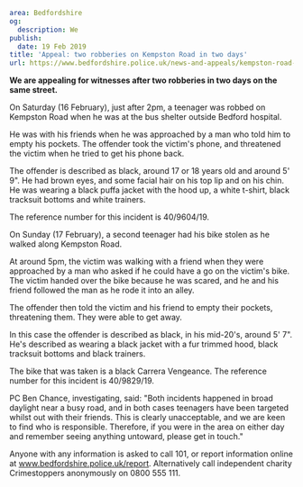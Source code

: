 ```yaml
area: Bedfordshire
og:
  description: We
publish:
  date: 19 Feb 2019
title: 'Appeal: two robberies on Kempston Road in two days'
url: https://www.bedfordshire.police.uk/news-and-appeals/kempston-road-robberies-feb19
```

**We are appealing for witnesses after two robberies in two days on the same street.**

On Saturday (16 February), just after 2pm, a teenager was robbed on Kempston Road when he was at the bus shelter outside Bedford hospital.

He was with his friends when he was approached by a man who told him to empty his pockets. The offender took the victim's phone, and threatened the victim when he tried to get his phone back.

The offender is described as black, around 17 or 18 years old and around 5' 9". He had brown eyes, and some facial hair on his top lip and on his chin. He was wearing a black puffa jacket with the hood up, a white t-shirt, black tracksuit bottoms and white trainers.

The reference number for this incident is 40/9604/19.

On Sunday (17 February), a second teenager had his bike stolen as he walked along Kempston Road.

At around 5pm, the victim was walking with a friend when they were approached by a man who asked if he could have a go on the victim's bike. The victim handed over the bike because he was scared, and he and his friend followed the man as he rode it into an alley.

The offender then told the victim and his friend to empty their pockets, threatening them. They were able to get away.

In this case the offender is described as black, in his mid-20's, around 5' 7". He's described as wearing a black jacket with a fur trimmed hood, black tracksuit bottoms and black trainers.

The bike that was taken is a black Carrera Vengeance. The reference number for this incident is 40/9829/19.

PC Ben Chance, investigating, said: "Both incidents happened in broad daylight near a busy road, and in both cases teenagers have been targeted whilst out with their friends. This is clearly unacceptable, and we are keen to find who is responsible. Therefore, if you were in the area on either day and remember seeing anything untoward, please get in touch."

Anyone with any information is asked to call 101, or report information online at www.bedfordshire.police.uk/report. Alternatively call independent charity Crimestoppers anonymously on 0800 555 111.
